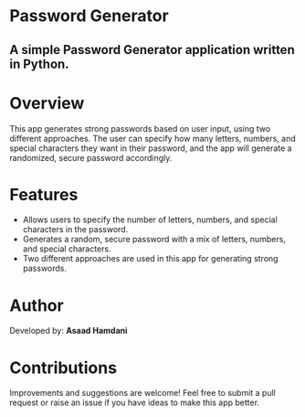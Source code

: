 # Password Generator
## A simple Password Generator application written in Python.

# Overview
This app generates strong passwords based on user input, using two different approaches. The user can specify how many letters, numbers, and special characters they want in their password, and the app will generate a randomized, secure password accordingly.

# Features
 - Allows users to specify the number of letters, numbers, and special characters in the password.
 - Generates a random, secure password with a mix of letters, numbers, and special characters.
 - Two different approaches are used in this app for generating strong passwords.
# Author
Developed by: **Asaad Hamdani**

# Contributions
Improvements and suggestions are welcome! Feel free to submit a pull request or raise an issue if you have ideas to make this app better.

